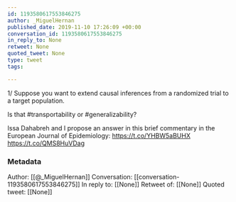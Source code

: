 ```yaml
---
id: 1193580617553846275
author: _MiguelHernan
published_date: 2019-11-10 17:26:09 +00:00
conversation_id: 1193580617553846275
in_reply_to: None
retweet: None
quoted_tweet: None
type: tweet
tags:

---
```


1/ 
Suppose you want to extend causal inferences from a randomized trial to a target population.

Is that #transportability or #generalizability?

Issa Dahabreh and I propose an answer in this brief commentary in the European Journal of Epidemiology:
https://t.co/YHBW5aBUHX https://t.co/QMS8HuVDag

### Metadata

Author: [[@_MiguelHernan]]
Conversation: [[conversation-1193580617553846275]]
In reply to: [[None]]
Retweet of: [[None]]
Quoted tweet: [[None]]
